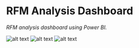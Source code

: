 # RFM Analysis Dashboard

*RFM analysis dashboard using Power BI.*

![alt text](https://github.com/caestradaa/other_dashboards/blob/main/RFM_Analysis_Dashboard/1%20-%20Home.PNG "Page1 - Home")
![alt text](https://github.com/caestradaa/other_dashboards/blob/main/RFM_Analysis_Dashboard/2%20-%20Segmentaci%C3%B3n%20RFM.png "Page 2 - RFM")
![alt text](https://github.com/caestradaa/other_dashboards/blob/main/RFM_Analysis_Dashboard/3%20-%20Productos%20y%20Clientes.png "Page 3 - Products & Customers")
